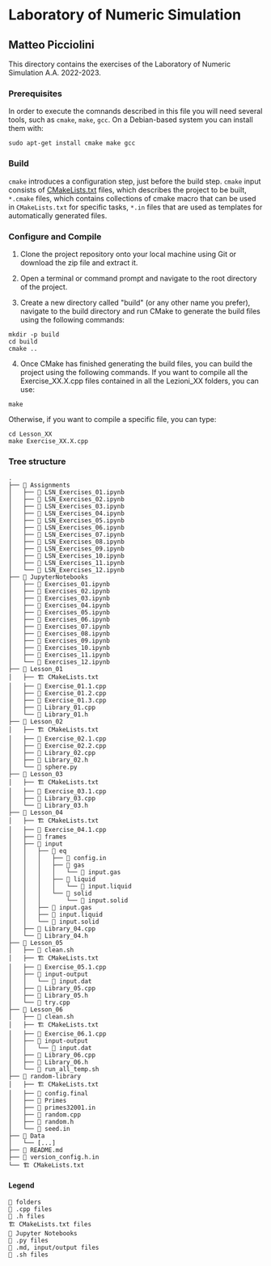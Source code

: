 <link rel="stylesheet" href="https://cdnjs.cloudflare.com/ajax/libs/font-awesome/4.7.0/css/font-awesome.min.css">

# Laboratory of Numeric Simulation
## Matteo Picciolini
This directory contains the exercises of the Laboratory of Numeric Simulation A.A. 2022-2023. 

### Prerequisites
In order to execute the comnands described in this file you will need several tools, such as `cmake`, `make`, `gcc`. On a Debian-based system you can install them with:

```
sudo apt-get install cmake make gcc
```



### Build
`cmake` introduces a configuration step, just before the build step. `cmake` input consists of [CMakeLists.txt](CMakeLists.txt) files, which describes the project to be built, `*.cmake` files, which contains collections of cmake macro that can be used in `CMakeLists.txt` for specific tasks, `*.in` files that are used as templates for automatically generated files.


### Configure and Compile ###
1. Clone the project repository onto your local machine using Git or download the zip file and extract it.

2. Open a terminal or command prompt and navigate to the root directory of the project.

3. Create a new directory called "build" (or any other name you prefer), navigate to the build directory and run CMake to generate the build files using the following commands:
```
mkdir -p build
cd build
cmake .. 
```
4. Once CMake has finished generating the build files, you can build the project using the following commands.
If you want to compile all the Exercise_XX.X.cpp files contained in all the Lezioni_XX folders, you can use:
```
make
```
Otherwise, if you want to compile a specific file, you can type:
```
cd Lesson_XX
make Exercise_XX.X.cpp
```

### Tree structure

```
.
├── 📁 Assignments
│   ├── 📓 LSN_Exercises_01.ipynb
│   ├── 📓 LSN_Exercises_02.ipynb
│   ├── 📓 LSN_Exercises_03.ipynb
│   ├── 📓 LSN_Exercises_04.ipynb
│   ├── 📓 LSN_Exercises_05.ipynb
│   ├── 📓 LSN_Exercises_06.ipynb
│   ├── 📓 LSN_Exercises_07.ipynb
│   ├── 📓 LSN_Exercises_08.ipynb
│   ├── 📓 LSN_Exercises_09.ipynb
│   ├── 📓 LSN_Exercises_10.ipynb
│   ├── 📓 LSN_Exercises_11.ipynb
│   └── 📓 LSN_Exercises_12.ipynb
├── 📁 JupyterNotebooks
│   ├── 📓 Exercises_01.ipynb
│   ├── 📓 Exercises_02.ipynb
│   ├── 📓 Exercises_03.ipynb
│   ├── 📓 Exercises_04.ipynb
│   ├── 📓 Exercises_05.ipynb
│   ├── 📓 Exercises_06.ipynb
│   ├── 📓 Exercises_07.ipynb
│   ├── 📓 Exercises_08.ipynb
│   ├── 📓 Exercises_09.ipynb
│   ├── 📓 Exercises_10.ipynb
│   ├── 📓 Exercises_11.ipynb
│   └── 📓 Exercises_12.ipynb
├── 📁 Lesson_01
│   ├── 🏗️ CMakeLists.txt
│   ├── 🌟 Exercise_01.1.cpp
│   ├── 🌟 Exercise_01.2.cpp
│   ├── 🌟 Exercise_01.3.cpp
│   ├── 🌟 Library_01.cpp
│   └── 📜 Library_01.h
├── 📁 Lesson_02
│   ├── 🏗️ CMakeLists.txt
│   ├── 🌟 Exercise_02.1.cpp
│   ├── 🌟 Exercise_02.2.cpp
│   ├── 🌟 Library_02.cpp
│   ├── 📜 Library_02.h
│   └── 🐍 sphere.py
├── 📁 Lesson_03
│   ├── 🏗️ CMakeLists.txt
│   ├── 🌟 Exercise_03.1.cpp
│   ├── 🌟 Library_03.cpp
│   └── 📜 Library_03.h
├── 📁 Lesson_04
│   ├── 🏗️ CMakeLists.txt
│   ├── 🌟 Exercise_04.1.cpp
│   ├── 📁 frames
│   ├── 📁 input
│   │   ├── 📁 eq
│   │   │   ├── 📄 config.in
│   │   │   ├── 📁 gas
│   │   │   │   └── 📄 input.gas
│   │   │   ├── 📁 liquid
│   │   │   │   └── 📄 input.liquid
│   │   │   └── 📁 solid
│   │   │       └── 📄 input.solid
│   │   ├── 📄 input.gas
│   │   ├── 📄 input.liquid
│   │   └── 📄 input.solid
│   ├── 🌟 Library_04.cpp
│   └── 📜 Library_04.h
├── 📁 Lesson_05
│   ├── 📝 clean.sh
│   ├── 🏗️ CMakeLists.txt
│   ├── 🌟 Exercise_05.1.cpp
│   ├── 📁 input-output
│   │   └── 📄 input.dat
│   ├── 🌟 Library_05.cpp
│   ├── 📜 Library_05.h
│   └── 🌟 try.cpp
├── 📁 Lesson_06
│   ├── 📝 clean.sh
│   ├── 🏗️ CMakeLists.txt
│   ├── 🌟 Exercise_06.1.cpp
│   ├── 📁 input-output
│   │   └── 📄 input.dat
│   ├── 🌟 Library_06.cpp
│   ├── 📜 Library_06.h
│   └── 📝 run_all_temp.sh
├── 📁 random-library
│   ├── 🏗️ CMakeLists.txt
│   ├── 📄 config.final
│   ├── 📄 Primes
│   ├── 📄 primes32001.in
│   ├── 🌟 random.cpp
│   ├── 📜 random.h
│   └── 📄 seed.in
├── 📁 Data
│   └── [...]
├── 📄 README.md
├── 📄 version_config.h.in
└── 🏗️ CMakeLists.txt 
```
#### Legend
```
📁 folders
🌟 .cpp files
📜 .h files
🏗️ CMakeLists.txt files
📓 Jupyter Notebooks
🐍 .py files
📄 .md, input/output files
📝 .sh files
```
